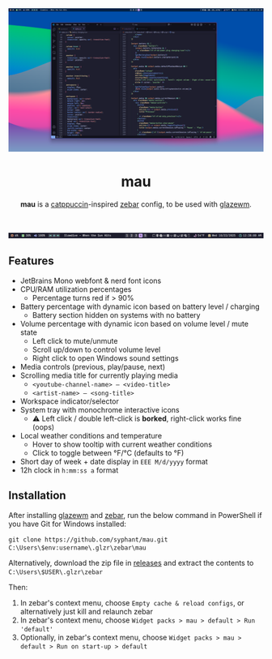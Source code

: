 <div align="center">

  <img src="https://raw.githubusercontent.com/syphant/mau/refs/heads/main/preview2.png" />
  <br>

# mau

**mau** is a [catppuccin](https://github.com/catppuccin/catppuccin)-inspired [zebar](https://github.com/glzr-io/zebar) config, to be used with [glazewm](https://github.com/glzr-io/glazewm).

<br>

![preview2](https://raw.githubusercontent.com/syphant/mau/refs/heads/main/preview1.png)
</div>

## Features
- JetBrains Mono webfont & nerd font icons
- CPU/RAM utilization percentages
  - Percentage turns red if > 90%
- Battery percentage with dynamic icon based on battery level / charging
  - Battery section hidden on systems with no battery
- Volume percentage with dynamic icon based on volume level / mute state
  - Left click to mute/unmute
  - Scroll up/down to control volume level
  - Right click to open Windows sound settings
- Media controls (previous, play/pause, next)
- Scrolling media title for currently playing media
  - `<youtube-channel-name> – <video-title>`
  - `<artist-name> – <song-title>`
- Workspace indicator/selector
- System tray with monochrome interactive icons
  - ⚠️ Left click / double left-click is **borked**, right-click works fine (oops)
- Local weather conditions and temperature
  - Hover to show tooltip with current weather conditions
  - Click to toggle between °F/°C (defaults to °F)
- Short day of week + date display in `EEE M/d/yyyy` format
- 12h clock in `h:mm:ss a` format

## Installation
After installing [glazewm](https://github.com/glzr-io/glazewm) and [zebar](https://github.com/glzr-io/zebar), run the below command in PowerShell if you have Git for Windows installed:
```
git clone https://github.com/syphant/mau.git C:\Users\$env:username\.glzr\zebar\mau
``` 
Alternatively, download the zip file in [releases](https://github.com/syphant/mau/releases) and extract the contents to `C:\Users\$USER\.glzr\zebar`

Then:
1. In zebar's context menu, choose `Empty cache & reload configs`, or alternatively just kill and relaunch zebar
2. In zebar's context menu, choose `Widget packs > mau > default > Run 'default'`
3. Optionally, in zebar's context menu, choose `Widget packs > mau > default > Run on start-up > default`
